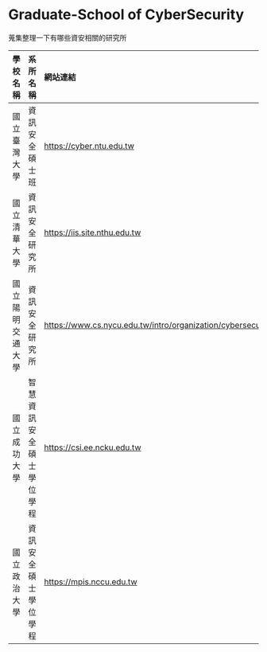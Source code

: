 # Graduate-School of CyberSecurity
蒐集整理一下有哪些資安相關的研究所

| 學校名稱 | 系所名稱 | 網站連結 |
| :-- | :-- |:--|
| 國立臺灣大學 | 資訊安全碩士班 | <https://cyber.ntu.edu.tw> |
| 國立清華大學 | 資訊安全研究所 | <https://iis.site.nthu.edu.tw> |
| 國立陽明交通大學 | 資訊安全研究所 | <https://www.cs.nycu.edu.tw/intro/organization/cybersecurity> |
| 國立成功大學 | 智慧資訊安全碩士學位學程 | <https://csi.ee.ncku.edu.tw> |
| 國立政治大學 | 資訊安全碩士學位學程 | <https://mpis.nccu.edu.tw> |
